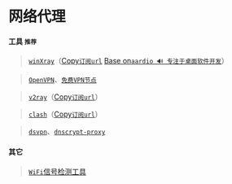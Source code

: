 # 网络代理

#### 工具 `推荐`

> [`winXray`](https://github.com/TheMRLL/winxray)（[Copy`订阅url`](https://github.com/freefq/free) [Base on`aardio 🔊 专注于桌面软件开发`](http://www.aardio.com/)）

> [`OpenVPN`](https://openvpn.net/client-connect-vpn-for-windows/)、[`免费VPN节点`](https://www.vpnbook.com/freevpn)

> [`v2ray`](https://github.com/v2ray/v2ray-core)（[Copy`订阅url`](http://120.92.132.166:8888/down/MshRNLEFCNSe)）

> [`clash`](https://github.com/Dreamacro/clash)（[Copy`订阅url`](https://suo.yt/YestHxZ)）

> [`dsvpn`](https://github.com/jedisct1/dsvpn)、[`dnscrypt-proxy`](https://github.com/DNSCrypt/dnscrypt-proxy)

#### 其它

> [`WiFi`信号检测工具](http://www.wirelessmon.com/)
